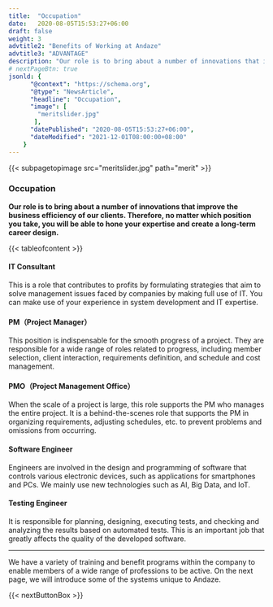 ```yaml
---
title:  "Occupation"
date:   2020-08-05T15:53:27+06:00
draft: false
weight: 3
advtitle2: "Benefits of Working at Andaze"
advtitle3: "ADVANTAGE"
description: "Our role is to bring about a number of innovations that improve the business efficiency of our clients. Therefore, no matter which position you take, you will be able to hone your expertise and create a long-term career design."
# nextPageBtn: true
jsonld: {
      "@context": "https://schema.org",
      "@type": "NewsArticle",
      "headline": "Occupation",
      "image": [
        "meritslider.jpg"
       ],
      "datePublished": "2020-08-05T15:53:27+06:00",
      "dateModified": "2021-12-01T08:00:00+08:00"
    }
---
```


{{< subpagetopimage src="meritslider.jpg" path="merit" >}}

### Occupation
**Our role is to bring about a number of innovations that improve the business efficiency of our clients. Therefore, no matter which position you take, you will be able to hone your expertise and create a long-term career design.**

{{< tableofcontent >}}

#### IT Consultant
This is a role that contributes to profits by formulating strategies that aim to solve management issues faced by companies by making full use of IT. You can make use of your experience in system development and IT expertise.

#### PM（Project Manager）
This position is indispensable for the smooth progress of a project. They are responsible for a wide range of roles related to progress, including member selection, client interaction, requirements definition, and schedule and cost management.

#### PMO（Project Management Office）
When the scale of a project is large, this role supports the PM who manages the entire project. It is a behind-the-scenes role that supports the PM in organizing requirements, adjusting schedules, etc. to prevent problems and omissions from occurring.

#### Software Engineer
Engineers are involved in the design and programming of software that controls various electronic devices, such as applications for smartphones and PCs. We mainly use new technologies such as AI, Big Data, and IoT.

#### Testing Engineer
It is responsible for planning, designing, executing tests, and checking and analyzing the results based on automated tests. This is an important job that greatly affects the quality of the developed software.
    
---

We have a variety of training and benefit programs within the company to enable members of a wide range of professions to be active. On the next page, we will introduce some of the systems unique to Andaze. 

{{< nextButtonBox >}}
